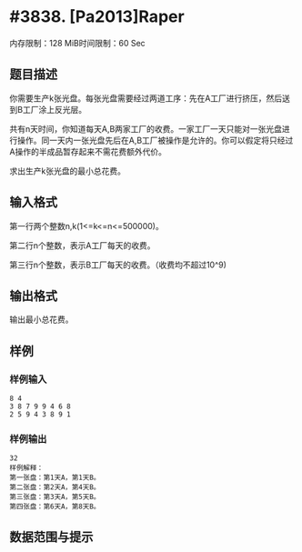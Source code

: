 # #3838. [Pa2013]Raper

内存限制：128 MiB时间限制：60 Sec

## 题目描述

你需要生产k张光盘。每张光盘需要经过两道工序：先在A工厂进行挤压，然后送到B工厂涂上反光层。

共有n天时间，你知道每天A,B两家工厂的收费。一家工厂一天只能对一张光盘进行操作。同一天内一张光盘先后在A,B工厂被操作是允许的。你可以假定将只经过A操作的半成品暂存起来不需花费额外代价。

求出生产k张光盘的最小总花费。

## 输入格式

第一行两个整数n,k(1<=k<=n<=500000)。

第二行n个整数，表示A工厂每天的收费。

第三行n个整数，表示B工厂每天的收费。（收费均不超过10^9)

## 输出格式

输出最小总花费。

## 样例

### 样例输入

    
    8 4
    3 8 7 9 9 4 6 8
    2 5 9 4 3 8 9 1
    

### 样例输出

    
    32
    样例解释：
    第一张盘：第1天A，第1天B。
    第二张盘：第2天A，第4天B。
    第三张盘：第3天A，第5天B。
    第四张盘：第6天A，第8天B。
    

## 数据范围与提示
